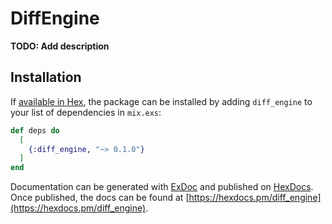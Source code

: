 # DiffEngine

**TODO: Add description**

## Installation

If [available in Hex](https://hex.pm/docs/publish), the package can be installed
by adding `diff_engine` to your list of dependencies in `mix.exs`:

```elixir
def deps do
  [
    {:diff_engine, "~> 0.1.0"}
  ]
end
```

Documentation can be generated with [ExDoc](https://github.com/elixir-lang/ex_doc)
and published on [HexDocs](https://hexdocs.pm). Once published, the docs can
be found at [https://hexdocs.pm/diff_engine](https://hexdocs.pm/diff_engine).

